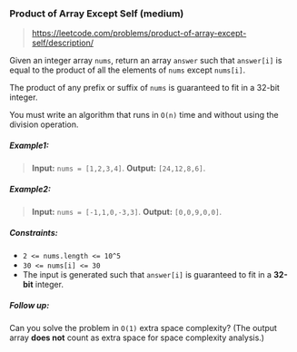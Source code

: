 ### Product of Array Except Self (medium)

> https://leetcode.com/problems/product-of-array-except-self/description/

Given an integer array `nums`, return an array `answer` such that `answer[i]` is equal to the product of all the elements of `nums` except `nums[i]`.

The product of any prefix or suffix of `nums` is guaranteed to fit in a 32-bit integer.

You must write an algorithm that runs in `O(n)` time and without using the division operation.

##### Example1:

> **Input:** `nums = [1,2,3,4]`.
> **Output:** `[24,12,8,6]`.

##### Example2:

> **Input:** `nums = [-1,1,0,-3,3]`.
> **Output:** `[0,0,9,0,0]`.

##### Constraints:

- `2 <= nums.length <= 10^5`
- `30 <= nums[i] <= 30`
- The input is generated such that `answer[i]` is guaranteed to fit in a **32-bit** integer.

##### Follow up:

Can you solve the problem in `O(1)` extra space complexity? (The output array **does not** count as extra space for space complexity analysis.)
